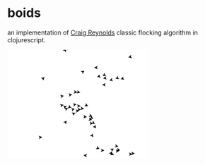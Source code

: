 # boids

an implementation of [Craig Reynolds](http://www.red3d.com/cwr/boids/) classic flocking algorithm in clojurescript.

![animation of boids](https://github.com/emh/boids/blob/48b4aa29f8daed51daf2f1d54bec74c8420a4ded/boids.gif)
